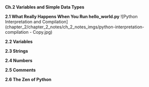 **Ch.2 Variables and Simple Data Types**

**2.1 What Really Happens When You Run hello_world.py**
![Python Interpretation and Compilation](chapter_2/chapter_2_notes/ch_2_notes_imgs/python-interpretation-compilation - Copy.jpg)

**2.2 Variables**

**2.3 Strings**

**2.4 Numbers**

**2.5 Comments**

**2.6 The Zen of Python**